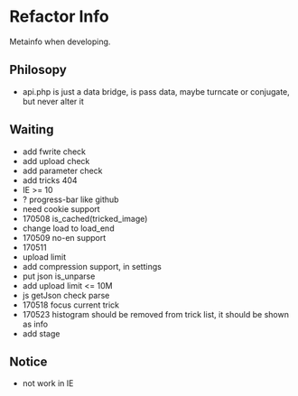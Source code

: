 # Refactor Info
Metainfo when developing.

## Philosopy
- api.php is just a data bridge, is pass data, maybe turncate or conjugate, but never alter it

## Waiting
- add fwrite check
- add upload check
- add parameter check
- add tricks 404
- IE >= 10
- ? progress-bar like github
- need cookie support
- 170508 is_cached(tricked_image)
- change load to load_end
- 170509 no-en support
- 170511
- upload limit 
- add compression support, in settings
- put json is_unparse
- add upload limit <= 10M
- js getJson check parse
- 170518 focus current trick
- 170523 histogram should be removed from trick list, it should be shown as info
- add stage 

## Notice
- not work in IE


